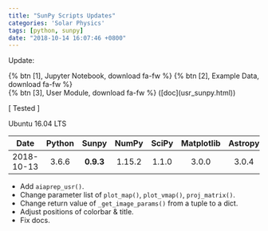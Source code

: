 ```yaml
---
title: "SunPy Scripts Updates"
categories: 'Solar Physics'
tags: [python, sunpy]
date: "2018-10-14 16:07:46 +0800"
---
```

Update:

<p align=left>
{% btn [1], Jupyter Notebook, download fa-fw %}
{% btn [2], Example Data, download fa-fw %}<br>
{% btn [3], User Module, download fa-fw %} ([doc](usr_sunpy.html))
</p>

[1]: /downloads/notebooks/example_hmi.zip
[2]: https://pan.baidu.com/s/1nwsIcDr?pwd=s5re
[3]: /downloads/scripts/sunpy-modules.zip

[ Tested ]

Ubuntu 16.04 LTS

Date|Python|Sunpy|NumPy|SciPy|Matplotlib|Astropy|Pandas
:---:|:---:|:---:|:---:|:---:|:---:|:---:|:---:
2018-10-13|3.6.6|**0.9.3**|1.15.2|1.1.0|3.0.0|3.0.4|0.23.4

- Add `aiaprep_usr()`.
- Change parameter list of `plot_map()`, `plot_vmap()`, `proj_matrix()`.
- Change return value of `_get_image_params()` from a tuple to a dict.
- Adjust positions of colorbar & title.
- Fix docs.
